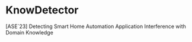 # KnowDetector
[ASE`23] Detecting Smart Home Automation Application Interference with Domain Knowledge
